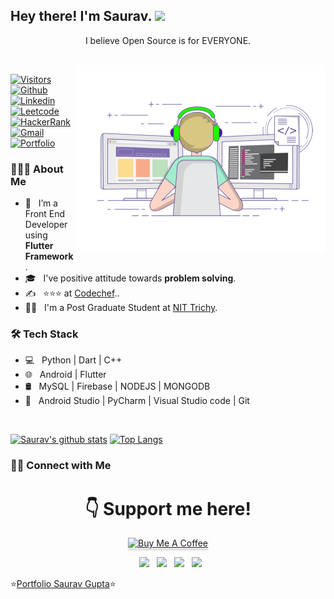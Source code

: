 <h2> Hey there! I'm Saurav. <img src="https://github.com/souvikguria98/souvikguria98/blob/master/Hi.gif" width="25"></h2>
<p align="center">I believe Open Source is for EVERYONE.</p>
<br>
<img align="right" alt="GIF" src="https://raw.githubusercontent.com/devSouvik/devSouvik/master/gif3.gif" width="400"/>

[![Visitors](https://visitor-badge.laobi.icu/badge?page_id=sauravgpt.visitor-badge)](https://github.com/sauravgpt)
[![Github](https://img.shields.io/badge/-Github-000?style=flat&logo=Github&logoColor=white)](https://github.com/sauravgpt)
[![Linkedin](https://img.shields.io/badge/-LinkedIn-blue?style=flat&logo=Linkedin&logoColor=white)](https://www.linkedin.com/in/sauravgpt/)
[![Leetcode](https://img.shields.io/badge/-Leetcode-yellow?style=flat-square&logo=Leetcode&logoColor=white)](https://leetcode.com/sauravgpt/)
[![HackerRank](https://img.shields.io/badge/-HackerRank-green?style=flat-square&logo=Hackerrank&logoColor=white)](https://www.hackerrank.com/sauravgpt/)
[![Gmail](https://img.shields.io/badge/-Gmail-c14438?style=flat&logo=Gmail&logoColor=white)](mailto:sauravgpt34@gmail.com)
[![Portfolio](https://img.shields.io/badge/Portfolio-blueviolet)](https://saurav-portfolio.web.app)

<h3> 👨🏻‍💻 About Me </h3>

- 🔭 &nbsp; I’m a Front End Developer using <strong>Flutter Framework</strong>.
- 🎓 &nbsp; I've positive attitude towards <strong>problem solving</strong>.
- ✍️ &nbsp; ⭐⭐⭐ at [Codechef](https://www.codechef.com/users/sauravgpt)..
- 👨‍🎓 &nbsp; I'm a Post Graduate Student at [NIT Trichy](https://www.nitt.edu/).

<h3>🛠 Tech Stack</h3>

- 💻 &nbsp; Python | Dart | C++
- 🌐 &nbsp; Android | Flutter
- 🛢 &nbsp; MySQL | Firebase | NODEJS | MONGODB
- 🔧 &nbsp; Android Studio | PyCharm | Visual Studio code | Git

<br>

[![Saurav's github stats](https://github-readme-stats.vercel.app/api?username=sauravgpt&card_width=400)](https://github.com/sauravgpt/github-readme-stats)
[![Top Langs](https://github-readme-stats.vercel.app/api/top-langs/?username=sauravgpt&layout=default&card_width=300)](https://github.com/sauravgpt/github-readme-stats)

<h3> 🤝🏻 Connect with Me </h3>

<div align="center">


# :point_down: Support me here!
<a href="https://www.buymeacoffee.com/sauravgpt" target="_blank"><img src="https://www.buymeacoffee.com/assets/img/custom_images/orange_img.png" alt="Buy Me A Coffee" style="height: 41px !important;width: 174px !important;box-shadow: 0px 3px 2px 0px rgba(190, 190, 190, 0.5) !important;-webkit-box-shadow: 0px 3px 2px 0px rgba(190, 190, 190, 0.5) !important;" ></a>

</div>

<p align="center">
&nbsp; <a href="https://twitter.com/sauravgpt" target="_blank" rel="noopener noreferrer"><img src="https://img.icons8.com/plasticine/100/000000/twitter.png" width="50" /></a>  
&nbsp; <a href="https://www.instagram.com/sauravgpt/" target="_blank" rel="noopener noreferrer"><img src="https://img.icons8.com/plasticine/100/000000/instagram-new.png" width="50" /></a>  
&nbsp; <a href="https://www.linkedin.com/in/sauravgpt/" target="_blank" rel="noopener noreferrer"><img src="https://img.icons8.com/plasticine/100/000000/linkedin.png" width="50" /></a>
&nbsp; <a href="mailto:sauravgpt34@gmail.com" target="_blank" rel="noopener noreferrer"><img src="https://img.icons8.com/plasticine/100/000000/gmail.png"  width="50" /></a>
</p>

⭐️[Portfolio Saurav Gupta](http://sauravkumargupta.web.app/)⭐️
